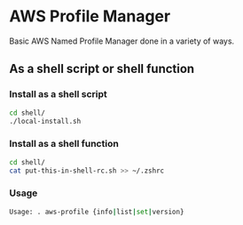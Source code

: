 # AWS Profile Manager

Basic AWS Named Profile Manager done in a variety of ways.

## As a shell script or shell function

### Install as a shell script

```bash
cd shell/
./local-install.sh
```

### Install as a shell function

```bash
cd shell/
cat put-this-in-shell-rc.sh >> ~/.zshrc
```

### Usage

```bash
Usage: . aws-profile {info|list|set|version}
```

